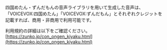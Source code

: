 四国めたん・ずんだもんの音声ライブラリを用いて生成した音声は、「VOICEVOX:四国めたん」「VOICEVOX:ずんだもん」とそれぞれクレジットを記載すれば、商用・非商用で利用可能です。

利用規約の詳細は以下をご確認ください。
[https://zunko.jp/con_ongen_kiyaku.html](https://zunko.jp/con_ongen_kiyaku.html)
